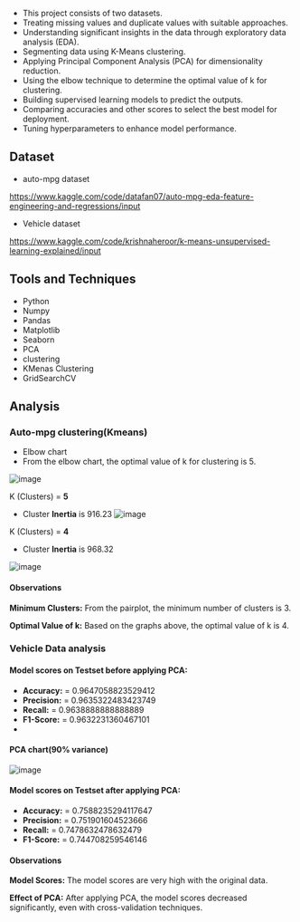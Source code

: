 
- This project consists of two datasets.
- Treating missing values and duplicate values with suitable approaches.
- Understanding significant insights in the data through exploratory data analysis (EDA).
- Segmenting data using K-Means clustering.
- Applying Principal Component Analysis (PCA) for dimensionality reduction.
- Using the elbow technique to determine the optimal value of k for clustering.
- Building supervised learning models to predict the outputs.
- Comparing accuracies and other scores to select the best model for deployment.
- Tuning hyperparameters to enhance model performance.

## Dataset

- auto-mpg dataset



 https://www.kaggle.com/code/datafan07/auto-mpg-eda-feature-engineering-and-regressions/input


- Vehicle dataset

 https://www.kaggle.com/code/krishnaheroor/k-means-unsupervised-learning-explained/input

## Tools and Techniques

- Python
- Numpy
- Pandas
- Matplotlib
- Seaborn
- PCA
- clustering
- KMenas Clustering
- GridSearchCV

## Analysis


### Auto-mpg clustering(Kmeans)
- Elbow chart
- From the elbow chart, the optimal value of k for clustering is 5.

![image](https://github.com/user-attachments/assets/af5d909e-6589-43d4-99cd-206503adeda4)


K (Clusters) = **5**

- Cluster **Inertia** is  916.23
![image](https://github.com/user-attachments/assets/f1ef7c26-ff17-41cc-b69a-da6f9448b253)


K (Clusters) = **4**

- Cluster **Inertia** is  968.32

![image](https://github.com/user-attachments/assets/021fec1f-ec22-49f2-9933-6437a80bc9ac)

#### Observations
**Minimum Clusters:** From the pairplot, the minimum number of clusters is 3.

**Optimal Value of k:** Based on the graphs above, the optimal value of k is 4.
### Vehicle Data analysis
#### Model scores on Testset  before applying PCA:

- **Accuracy:** =  0.9647058823529412
- **Precision:** =  0.9635322483423749
- **Recall:** =  0.9638888888888889
- **F1-Score:** =  0.9632231360467101
- 
#### PCA chart(90% variance)

![image](https://github.com/user-attachments/assets/6de8a064-d4e0-4837-8396-edd892459318)


#### Model scores on Testset  after applying PCA:

- **Accuracy:** =  0.7588235294117647
- **Precision:** =  0.751901604523666
- **Recall:**  =  0.7478632478632479
- **F1-Score:** =  0.744708259546146


#### Observations
**Model Scores:** The model scores are very high with the original data.

**Effect of PCA:** After applying PCA, the model scores decreased significantly, even with cross-validation techniques.

